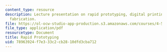 ```yaml
---
content_type: resource
description: Lecture presentation on rapid prototyping, digital printing, and digital
  fabrication.
file: https://ol-ocw-studio-app-production.s3.amazonaws.com/courses/4-510-digital-design-fabrication-fall-2008/78963924f7e333c2cb2810dfd3cba712_lec7c.pdf
file_type: application/pdf
resourcetype: Document
title: Rapid Prototyping
uid: 78963924-f7e3-33c2-cb28-10dfd3cba712
---
```

